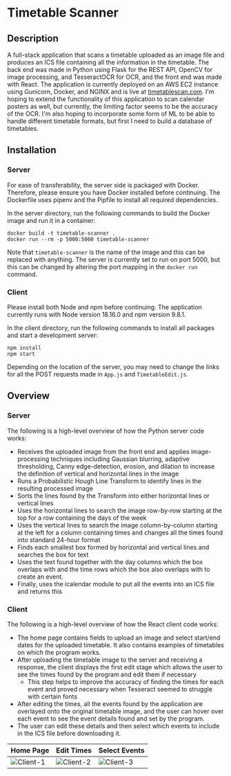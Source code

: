 # Timetable Scanner

## Description

A full-stack application that scans a timetable uploaded as an image file and produces an ICS file containing all the information in the timetable. The back end was made in Python using Flask for the REST API, OpenCV for image processing, and TesseractOCR for OCR, and the front end was made with React. The application is currently deployed on an AWS EC2 instance using Gunicorn, Docker, and NGINX and is live at [timetablescan.com](http://timetablescan.com/). I'm hoping to extend the functionality of this application to scan calendar posters as well, but currently, the limiting factor seems to be the accuracy of the OCR. I'm also hoping to incorporate some form of ML to be able to handle different timetable formats, but first I need to build a database of timetables.

## Installation

### Server

For ease of transferability, the server side is packaged with Docker. Therefore, please ensure you have Docker installed before continuing. The Dockerfile uses pipenv and the Pipfile to install all required dependencies.

In the server directory, run the following commands to build the Docker image and run it in a container:

```
docker build -t timetable-scanner .
docker run --rm -p 5000:5000 timetable-scanner
```

Note that `timetable-scanner` is the name of the image and this can be replaced with anything. The server is currently set to run on port 5000, but this can be changed by altering the port mapping in the `docker run` command.

### Client

Please install both Node and npm before continuing. The application currently runs with Node version 18.16.0 and npm version 9.8.1.

In the client directory, run the following commands to install all packages and start a development server:

```
npm install
npm start
```

Depending on the location of the server, you may need to change the links for all the POST requests made in `App.js` and `TimetableEdit.js`.

## Overview
### Server
The following is a high-level overview of how the Python server code works:
- Receives the uploaded image from the front end and applies image-processing techniques including Gaussian blurring, adaptive thresholding, Canny edge-detection, erosion, and dilation to increase the definition of vertical and horizontal lines in the image
- Runs a Probabilistic Hough Line Transform to identify lines in the resulting processed image
- Sorts the lines found by the Transform into either horizontal lines or vertical lines
- Uses the horizontal lines to search the image row-by-row starting at the top for a row containing the days of the week
- Uses the vertical lines to search the image column-by-column starting at the left for a column containing times and changes all the times found into standard 24-hour format
- Finds each smallest box formed by horizontal and vertical lines and searches the box for text
- Uses the text found together with the day columns which the box overlaps with and the time rows which the box also overlaps with to create an event.
- Finally, uses the icalendar module to put all the events into an ICS file and returns this

### Client
The following is a high-level overview of how the React client code works:
- The home page contains fields to upload an image and select start/end dates for the uploaded timetable. It also contains examples of timetables on which the program works.
- After uploading the timetable image to the server and receiving a response, the client displays the first edit stage which allows the user to see the times found by the program and edit them if necessary
  - This step helps to improve the accuracy of finding the times for each event and proved necessary when Tesseract seemed to struggle with certain fonts
- After editing the times, all the events found by the application are overlayed onto the original timetable image, and the user can hover over each event to see the event details found and set by the program.
- The user can edit these details and then select which events to include in the ICS file before downloading it.

| Home Page | Edit Times | Select Events |
| ------------- | ------------- | ------------- |
|![Client-1](https://github.com/krishte/timetableScanner/assets/46422100/573c6f30-ca91-424f-a713-5019a06bf09e)|![Client-2](https://github.com/krishte/timetableScanner/assets/46422100/4db72594-0435-4b95-912d-a2961fc299ff)|![Client-3](https://github.com/krishte/timetableScanner/assets/46422100/c9c556e2-fcfb-4347-87f8-5b36d2bc7e8e)|
